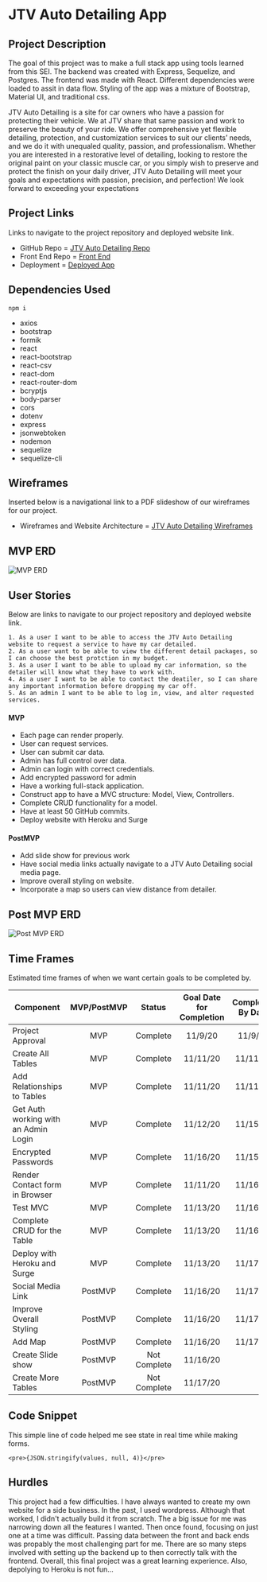 # JTV Auto Detailing App

## Project Description

The goal of this project was to make a full stack app using tools learned from this SEI. The backend was created with Express, Sequelize, and Postgres. The frontend was made with React. Different dependencies were loaded to assit in data flow. Styling of the app was a mixture of Bootstrap, Material UI, and traditional css.

JTV Auto Detailing is a site for car owners who have a passion for protecting their vehicle. We at JTV share that same passion and work to preserve the beauty of your ride. We offer comprehensive yet flexible detailing, protection, and customization services to suit our clients’ needs, and we do it with unequaled quality, passion, and professionalism. Whether you are interested in a restorative level of detailing, looking to restore the original paint on your classic muscle car, or you simply wish to preserve and protect the finish on your daily driver, JTV Auto Detailing will meet your goals and expectations with passion, precision, and perfection! We look forward to exceeding your expectations

## Project Links

Links to navigate to the project repository and deployed website link. 

- GitHub Repo = [JTV Auto Detailing Repo](https://github.com/Jonny2424/JTVAutoDetailing)
- Front End Repo = [Front End](https://github.com/Jonny2424/JTV-Frontend)
- Deployment = [Deployed App](http://jtv-auto-detail.surge.sh/) 

## Dependencies Used
```
npm i
```
- axios
- bootstrap
- formik
- react
- react-bootstrap
- react-csv
- react-dom
- react-router-dom
- bcryptjs
- body-parser
- cors
- dotenv
- express
- jsonwebtoken
- nodemon
- sequelize
- sequelize-cli

## Wireframes

Inserted below is a navigational link to a PDF slideshow of our wireframes for our project.

- Wireframes and Website Architecture = [JTV Auto Detailing Wireframes](https://docs.google.com/presentation/d/1hKDQry8jhGIIsAzt4RU7GAvs33cfLsOFxE6a6iSOaH0/edit?usp=sharing)

## MVP ERD

![MVP ERD](https://i.imgur.com/DEFSYi3.png)

## User Stories

Below are links to navigate to our project repository and deployed website link. 

	1. As a user I want to be able to access the JTV Auto Detailing website to request a service to have my car detailed.
	2. As a user want to be able to view the different detail packages, so I can choose the best protction in my budget.
	3. As a user I want to be able to upload my car information, so the detailer will know what they have to work with.
	4. As a user I want to be able to contact the deatiler, so I can share any important information before dropping my car off.
  	5. As an admin I want to be able to log in, view, and alter requested services.

#### MVP
- Each page can render properly.
- User can request services. 
- User can submit car data.
- Admin has full control over data.
- Admin can login with correct credentials.
- Add encrypted password for admin
- Have a working full-stack application.
- Construct app to have a MVC structure: Model, View, Controllers.
- Complete CRUD functionality for a model. 
- Have at least 50 GitHub commits.
- Deploy website with Heroku and Surge


#### PostMVP 
- Add slide show for previous work
- Have social media links actually navigate to a JTV Auto Detailing social media page.
- Improve overall styling on website. 
- Incorporate a map so users can view distance from detailer.

## Post MVP ERD
![Post MVP ERD](https://i.imgur.com/aTd8hUC.png)


## Time Frames

Estimated time frames of when we want certain goals to be completed by. 

| Component | MVP/PostMVP | Status | Goal Date for Completion | Completed By Date |
| --- | :---: | :---: | :---: | :---: |
| Project Approval | MVP | Complete | 11/9/20 | 11/9/20 |
| Create All Tables | MVP | Complete | 11/11/20 | 11/11/20 |
| Add Relationships to Tables | MVP | Complete | 11/11/20 | 11/11/20 |
| Get Auth working with an Admin Login | MVP | Complete | 11/12/20 | 11/15/20 |
| Encrypted Passwords | MVP | Complete | 11/16/20 | 11/15/20 |
| Render Contact form in Browser | MVP | Complete | 11/11/20 | 11/16/20 |
| Test MVC  | MVP | Complete | 11/13/20 | 11/16/20 |
| Complete CRUD for the Table | MVP | Complete | 11/13/20 | 11/16/20 |
| Deploy with Heroku and Surge  | MVP | Complete | 11/13/20 | 11/17/20 |
| Social Media Link | PostMVP | Complete | 11/16/20 | 11/17/20 |
| Improve Overall Styling | PostMVP | Complete | 11/16/20 | 11/17/20 |
| Add Map | PostMVP | Complete | 11/16/20| 11/17/20 |
| Create Slide show | PostMVP | Not Complete | 11/16/20 |  |
| Create More Tables | PostMVP | Not Complete | 11/17/20 |  |


## Code Snippet  

This simple line of code helped me see state in real time while making forms.

```
<pre>{JSON.stringify(values, null, 4)}</pre>
```

## Hurdles
This project had a few difficulties. I have always wanted to create my own website for a side business. In the past, I used wordpress. Although that worked, I didn't actually build it from scratch. The a big issue for me was narrowing down all the features I wanted. Then once found, focusing on just one at a time was difficult. Passing data between the front and back ends was propably the most challenging part for me. There are so many steps involved with setting up the backend up to then correctly talk with the frontend. Overall, this final project was a great learning experience. Also, depolying to Heroku is not fun...





